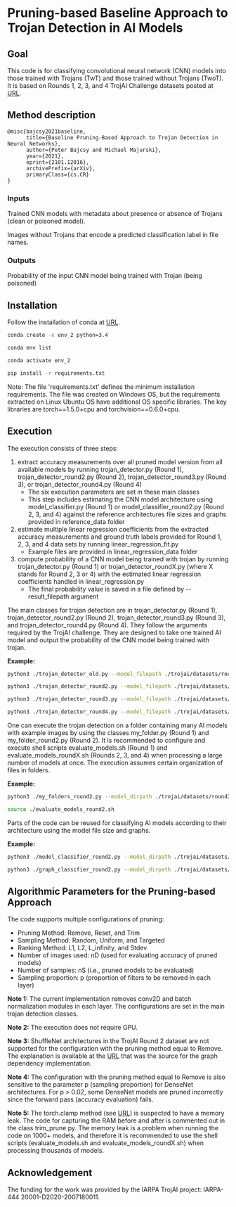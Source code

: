 # Pruning-based Baseline Approach to Trojan Detection in AI Models

## Goal
This code is for classifying convolutional neural network (CNN) models into those trained with Trojans (TwT) and those trained without Trojans (TwoT).
It is based on Rounds 1, 2, 3, and 4 TrojAI Challenge datasets posted at [URL](https://pages.nist.gov/trojai/docs/data.html#).

## Method description
```
@misc{bajcsy2021baseline,
      title={Baseline Pruning-Based Approach to Trojan Detection in Neural Networks}, 
      author={Peter Bajcsy and Michael Majurski},
      year={2021},
      eprint={2101.12016},
      archivePrefix={arXiv},
      primaryClass={cs.CR}
}
```

### Inputs
Trained CNN models with metadata about presence or absence of Trojans (clean or poisoned model).

Images without Trojans that encode a predicted classification label in file names.
 
### Outputs
Probability of the input CNN model being trained with Trojan (being poisoned)

## Installation

Follow the installation of conda at [URL](https://docs.conda.io/projects/conda/en/latest/user-guide/install/index.html).

```sh
conda create -n env_2 python=3.4
```

```sh
conda env list
```

```sh
conda activate env_2
```

```sh
pip install -r requirements.txt
```

Note: The file 'requirements.txt' defines the minimum installation requirements. The file was
created on Windows OS, but the requirements extracted on Linux Ubuntu OS 
have additional OS specific libraries. The key libraries are torch==1.5.0+cpu and torchvision==0.6.0+cpu.

## Execution
The execution consists of three steps:

1. extract accuracy measurements over all pruned model version
from all available models by running 
trojan_detector.py (Round 1), trojan_detector_round2.py (Round 2), trojan_detector_round3.py (Round 3), or 
trojan_detector_round4.py (Round 4)
    * The six execution parameters are set in these main classes
    * This step includes estimating the CNN model architecture using 
    model_classifier.py (Round 1) or model_classifier_round2.py (Round 2, 3, and 4) against
    the reference architectures file sizes and graphs provided in reference_data folder
2. estimate multiple linear regression coefficients from the extracted accuracy
measurements and ground truth labels provided for Round 1, 2, 3, and 4 data sets by 
running linear_regression_fit.py
    * Example files are provided in linear_regression_data folder
3. compute probability of a CNN model being trained with trojan by running 
trojan_detector.py (Round 1) or trojan_detector_roundX.py (where X stands for 
Round 2, 3 or 4) with the estimated linear regression coefficients handled in linear_regression.py
    * The final probability value is saved in a file defined by --result_filepath argument

The main classes for trojan detection are in trojan_detector.py (Round 1), 
 trojan_detector_round2.py (Round 2), trojan_detector_round3.py (Round 3), and
trojan_detector_round4.py (Round 4). They follow the arguments required 
by the TrojAI challenge. 
They are designed to take one trained AI model and output the probability of the CNN model being trained with trojan.

**Example:**

```sh
python3 ./trojan_detector_old.py --model_filepath ./trojai/datasets/round1/id-00000001/model.pt  --result_filepath ./trojai/datasets/round1/scratch/test_python_output.txt --scratch_dirpath .trojai/datasets/round1/scratch --examples_dirpath ./trojai/datasets/round1/id-00000001/example_data
```

```sh
python3 ./trojan_detector_round2.py --model_filepath ./trojai/datasets/round2/id-00000001/model.pt  --result_filepath ./trojai/datasets/round2/scratch_r2/test_python_output.txt --scratch_dirpath .trojai/datasets/round2/scratch_r2 --examples_dirpath ./trojai/datasets/round2/id-00000001/example_data
```

```sh
python3 ./trojan_detector_round3.py --model_filepath ./trojai/datasets/round3/id-00000001/model.pt  --result_filepath ./trojai/datasets/round3/scratch_r3/test_python_output.txt --scratch_dirpath .trojai/datasets/round3/scratch_r3 --examples_dirpath ./trojai/datasets/round3/id-00000001/clean_example_data
```

```sh
python3 ./trojan_detector_round4.py --model_filepath ./trojai/datasets/round4/id-00000001/model.pt  --result_filepath ./trojai/datasets/round4/scratch_r4/test_python_output.txt --scratch_dirpath .trojai/datasets/round4/scratch_r4 --examples_dirpath ./trojai/datasets/round4/id-00000001/clean_example_data
```

One can execute the trojan detection on a folder containing many AI models with example images
 by using the classes my_folder.py (Round 1) and my_folder_round2.py (Round 2). It is recommended 
 to configure and execute shell scripts evaluate_models.sh (Round 1) and evaluate_models_roundX.sh (Rounds 2, 3, and 4)
 when processing a large number of models at once. 
 The execution assumes certain organization of files in folders.
 
**Example:** 

```sh
python3 ./my_folders_round2.py --model_dirpath ./trojai/datasets/round2/round2-train-dataset/  --result_filepath ./trojai/datasets/round2/scratch_r2/output.txt --scratch_dirpath ./trojai/datasets/round2/scratch_r2/ 
```

```sh
source ./evaluate_models_round2.sh  
```

Parts of the code can be reused for classifying AI models according to their architecture 
using the model file size and graphs.

**Example:**

```sh
python3 ./model_classifier_round2.py --model_dirpath ./trojai/datasets/round2/round2-train-dataset/  --result_filepath ./trojai/datasets/round2/scratch_r2/model_names.txt --model_format .pt
```

```sh
python3 ./graph_classifier_round2.py --model_dirpath ./trojai/datasets/round2/round2-train-dataset/  --reference_dirpath /trojai-pruning/reference_data --result_filepath ./trojai/datasets/round2/scratch_r2/graph_output.txt --scratch_dirpath ./trojai/datasets/round2/scratch_r2/ --model_format .pt
```

## Algorithmic Parameters for the Pruning-based Approach

The code supports multiple configurations of pruning:
- Pruning Method: Remove, Reset, and Trim 
- Sampling Method: Random, Uniform, and Targeted
- Ranking Method: L1, L2, L_infinity, and Stdev
- Number of images used: nD (used for evaluating accuracy of pruned models)
- Number of samples: nS (i.e., pruned models to be evaluated)
- Sampling proportion: p (proportion of filters to be removed in each layer)

**Note 1:** The current implementation removes conv2D and batch normalization modules 
in each layer. The configurations are set in the main trojan detection classes.

**Note 2:** The execution does not require GPU.

**Note 3:** ShuffleNet architectures in the TrojAI Round 2 dataset are not supported 
for the configuration with the pruning method equal to Remove. The explanation is available 
at the [URL](https://github.com/VainF/Torch-Pruning/issues/9) that was the source 
for the graph dependency implementation. 

**Note 4:** The configuration with the pruning method equal to Remove is also sensitive
to the parameter p (sampling proportion) for DenseNet architectures. For p > 0.02, some 
DenseNet models are pruned incorrectly since the forward pass (accuracy evaluation) fails.

**Note 5:** The torch.clamp method (see [URL](https://pytorch.org/docs/stable/generated/torch.clamp.html))
is suspected to have a memory leak. The code for capturing the RAM before and after is 
commented out in the class trim_prune.py. The memory leak is a problem when running
the code on 1000+ models, and therefore it is recommended to use the shell scripts
(evaluate_models.sh and evaluate_models_roundX.sh) when processing thousands of models.

<!-- ACKNOWLEDGEMENTS -->
## Acknowledgement
The funding for the work was provided by the IARPA TrojAI project: IARPA-
444 20001-D2020-2007180011.
